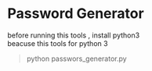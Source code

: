 # Password Generator
before running this tools , install python3 <br> beacuse this tools for python 3 
<br> 
> python passwors_generator.py

